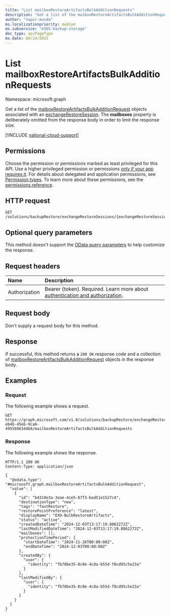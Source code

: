```yaml
---
title: "List mailboxRestoreArtifactsBulkAdditionRequests"
description: "Get a list of the maiboxRestoreArtifactsBulkAdditionRequest objects associated with an exchangeRestoreSession."
author: "nupur-munda"
ms.localizationpriority: medium
ms.subservice: "m365-backup-storage"
doc_type: apiPageType
ms.date: 04/24/2025
---
```


# List mailboxRestoreArtifactsBulkAdditionRequests

Namespace: microsoft.graph

Get a list of the [maiboxRestoreArtifactsBulkAdditionRequest](../resources/mailboxrestoreartifactsbulkadditionrequest.md) objects associated with an [exchangeRestoreSession](../resources/exchangerestoresession.md). The **mailboxes** property is deliberately omitted from the response body in order to limit the response size.

[!INCLUDE [national-cloud-support](../../includes/global-only.md)]

## Permissions

Choose the permission or permissions marked as least privileged for this API. Use a higher privileged permission or permissions [only if your app requires it](/graph/permissions-overview#best-practices-for-using-microsoft-graph-permissions). For details about delegated and application permissions, see [Permission types](/graph/permissions-overview#permission-types). To learn more about these permissions, see the [permissions reference](/graph/permissions-reference).

<!-- {
  "blockType": "permissions",
  "name": "exchangerestoresession-list-mailboxrestoreartifactsbulkadditionrequests-permissions"
}
-->

## HTTP request

<!-- {
  "blockType": "ignored"
}
-->
``` http
GET /solutions/backupRestore/exchangeRestoreSessions/{exchangeRestoreSessionId}/mailboxRestoreArtifactsBulkAdditionRequests
```

## Optional query parameters

This method doesn't support the [OData query parameters](/graph/query-parameters) to help customize the response.

## Request headers

|Name|Description|
|:---|:---|
|Authorization|Bearer {token}. Required. Learn more about [authentication and authorization](/graph/auth/auth-concepts).|

## Request body

Don't supply a request body for this method.

## Response

If successful, this method returns a `200 OK` response code and a collection of [mailboxRestoreArtifactsBulkAdditionRequest](../resources/mailboxrestoreartifactsbulkadditionrequest.md) objects in the response body.

## Examples

### Request

The following example shows a request.

<!-- {
  "blockType": "request",
  "name": "list_mailboxrestoreartifactsbulkadditionrequest"
}
-->
``` http
GET https://graph.microsoft.com/v1.0/solutions/backupRestore/exchangeRestoreSessions/dc3a3fc8-eb4b-45eb-9ca6-4955696344b8/mailboxRestoreArtifactsBulkAdditionRequests
```

### Response

The following example shows the response.
<!-- {
  "blockType": "response",
  "truncated": true,
  "@odata.type": "Collection(microsoft.graph.mailboxRestoreArtifactsBulkAdditionRequest)"
}
-->
``` http
HTTP/1.1 200 OK
Content-Type: application/json

{
  "@odata.type": "#microsoft.graph.mailboxRestoreArtifactsBulkAdditionRequest",
  "value": [
    {
      "id": "b4318e3a-3eae-4ce5-87f3-bad51e1527c4",
      "destinationType": "new",
      "tags": "fastRestore",
      "restorePointPreference": "latest",
      "displayName": "EXO-BulkRestoreArtifacts",
      "status": "active",
      "createdDateTime": "2024-12-03T13:17:19.8862272Z",
      "lastModifiedDateTime": "2024-12-03T13:17:19.8862272Z",
      "mailboxes": [],
      "protectionTimePeriod": {
        "startDateTime": "2024-11-26T00:00:00Z",
        "endDateTime": "2024-12-03T00:00:00Z"
      },
      "createdBy": {
        "user": {
          "identity": "fb70be35-8c8e-4c8a-b55d-f8cd95c5e23a"
        }
      },
      "lastModifiedBy": {
        "user": {
          "identity": "fb70be35-8c8e-4c8a-b55d-f8cd95c5e23a"
        }
      }
    }
  ]
}
```

